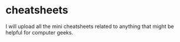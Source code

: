 # cheatsheets
I will upload all the mini cheatsheets related to anything that might be helpful for computer geeks.
